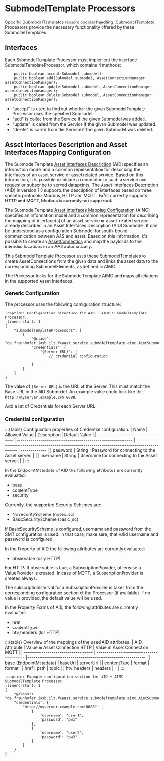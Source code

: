 # SubmodelTemplate Processors

Specific SubmodelTemplates require special handling. SubmodelTemplate Processors provide the necessary functionality offered by these SubmodelTemplates.

## Interfaces

Each SubmodelTemplate Processor must implement the interface SubmodelTemplateProcessor, which contains 4 methods:

```{code-block} Java
    public boolean accept(Submodel submodel);
    public boolean add(Submodel submodel, AssetConnectionManager assetConnectionManager);
    public boolean update(Submodel submodel, AssetConnectionManager assetConnectionManager);
    public boolean delete(Submodel submodel, AssetConnectionManager assetConnectionManager);
```

- "accept" is used to find out whether the given SubmodelTemplate Processor uses the specified Submodel.
- "add" is called from the Service if the given Submodel was added.
- "update" is called from the Service if the given Submodel was updated.
- "delete" is called from the Service if the given Submodel was deleted.

## Asset Interfaces Description and Asset Interfaces Mapping Configuration

The SubmodelTemplate [Asset Interfaces Description](https://industrialdigitaltwin.org/wp-content/uploads/2024/01/IDTA-02017-1-0_Submodel_Asset-Interfaces-Description.pdf) (AID) specifies an information model and a common representation for describing the interfaces of an asset service or asset related service. Based on this information, it is possible to initiate a connection to such a service and request or subscribe to served datapoints.
The Asset Interfaces Description (AID) in version 1.0 supports the description of interfaces based on three specific protocols: Modbus, HTTP and MQTT. Fa³st currently supports HTTP and MQTT, Modbus is currently not supported.

The SubmodelTemplate [Asset Interfaces Mapping Configuration](https://industrialdigitaltwin.org/wp-content/uploads/2024/06/IDTA-02027-1-0_Submodel_AssetInterfacesMappingConfiguration.pdf) (AIMC) specifies an information model and a common representation for describing the mapping of interface(s) of an asset service or asset-related service already described in an Asset Interfaces Description (AID) Submodel. It can be understood as a configuration Submodel for south-bound communication between AAS and asset. Based on this information, it's possible to create an [AssetConnection](#assetconnection) and map the payloads to the intended locations in an AAS automatically.

This SubmodelTemplate Processor uses these SubmodelTemplates to create AssetConnections from the given data and links the asset data to the corresponding SubmodelElements, as defined in AIMC.

The Processor looks for the SubmodelTemplate AIMC and maps all relations in the supported Asset Interfaces.

### Generic Configuration

The processor uses the following configuration structure:

```{code-block} json
:caption: Configuration structure for AID + AIMC SubmodelTemplate Processor.
:lineno-start: 1
{
    "submodelTemplateProcessors": [
        {
            "@class": "de.fraunhofer.iosb.ilt.faaast.service.submodeltemplate.aimc.AimcSubmodelTemplateProcessor",
            "credentials": {
                "{Server URL}": [
                    // credential configuration
                ]
            }
        }
    ]
}
```

The value of `{Server URL}` is the URL of the Server. This must match the Base URL in the AID Submodel.
An example value could look like this `http://myserver.example.com:8088`.

Add a list of Credentials for each Server URL.

### Credential configuration

:::{table} Configuration properties of Credential configuration.
| Name                                | Allowed Value                                               | Description                                                                                    | Default Value |
| ----------------------------------- | ----------------------------------------------------------- |----------------------------------------------------------------------------------------------- | ------------- |
| password            | String                                                      | Password for connecting to the Asset server.                                                    |               |
| username            | String                                                      | Username for connecting to the Asset server.                                                    |               |
:::

In the EndpointMetadata of AID the following attributes are currently evaluated:

- base
- contentType
- security

Currently, the supported Security Schemes are:

- NoSecurityScheme (nosec_sc)
- BasicSecurityScheme (basic_sc)

If BasicSecurityScheme is configured, username and password from the SMT configuration is used. In that case, make sure, that valid username and password is configured.

In the Property of AID the following attributes are currently evaluated:

- observable (only HTTP)

For HTTP: If observable is true, a SubscriptionProvider, otherwise a ValueProvider is created.
In case of MQTT, a SubscriptionProvider is created always.

The subscriptionInterval for a SubscriptionProvider is taken from the corresponding configuration section of the Processor (if available). If no value is provided, the default value will be used.

In the Property Forms of AID, the following attributes are currently evaluated:

- href
- contentType
- htv_headers (for HTTP)

:::{table} Overview of the mappings of the used AID attributes.
| AID Attribute                       | Value in Asset Connection HTTP            | Value in Asset Connection MQTT                              |
| ----------------------------------- | ----------------------------------------- |------------------------------------------------------------ |
| base (EndpointMetadata)             | baseUrl                                   | serverUri                                                   |
| contentType                         | format                                    | format                                                      |
| href                                | path                                      | topic                                                       |
| htv_headers                         | headers                                   | -                                                           |
:::

```{code-block} json
:caption: Example configuration section for AID + AIMC SubmodelTemplate Processor.
:lineno-start: 1
{
    "@class": "de.fraunhofer.iosb.ilt.faaast.service.submodeltemplate.aimc.AimcSubmodelTemplateProcessor",
    "credentials": {
        "http://myserver.example.com:8088": [
            {
                "username": "user1",
                "password": "pw1"
            },
            {
                "username": "user2",
                "password": "pw2"
            }
        ]
    }
}
```
